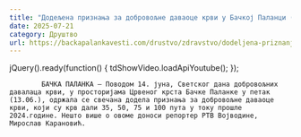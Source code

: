 ```yaml
---
title: "Додељена признања за добровољне даваоце крви у Бачкој Паланци (ВИДЕО)"
date: 2025-07-21
category: Друштво
url: https://backapalankavesti.com/drustvo/zdravstvo/dodeljena-priznanja-za-dobrovoljne-davaoce-krvi-u-backoj-palanci-video/
---
```


jQuery().ready(function() {
                            tdShowVideo.loadApiYoutube(); 
                        });
                        
                    
            БАЧКА ПАЛАНКА – Поводом 14. јуна, Светског дана добровољних давалаца крви, у просторијама Црвеног крста Бачке Паланке у петак (13.06.), одржала се свечана додела признања за добровољне даваоце крви, који су крв дали 35, 50, 75 и 100 пута у току прошле 2024.године. Нешто више о овоме доноси репортер РТВ Војводине, Мирослав Карановић.

